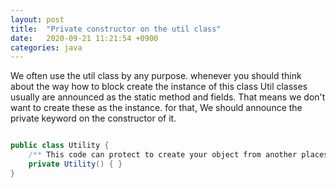 ```yaml
---
layout: post
title:  "Private constructor on the util class"
date:   2020-09-21 11:21:54 +0900
categories: java
---
```


We often use the util class by any purpose. whenever you should think about the way how to block create the instance of this class
Util classes usually are announced as the static method and fields. That means we don't want to create these as the instance.
for that, We should announce the private keyword on the constructor of it.
  
```java

public class Utility {
    /** This code can protect to create your object from another places */
    private Utility() { }
}
```
